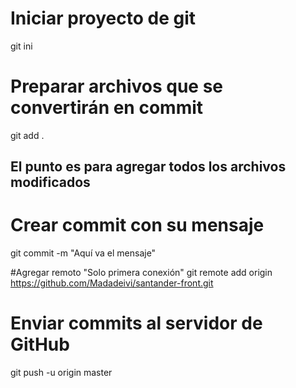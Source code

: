 # Iniciar proyecto de git
git ini 

# Preparar archivos que se convertirán en commit
git add .

## El punto es para agregar todos los archivos modificados

# Crear commit con su mensaje
git commit -m "Aquí va el mensaje"

#Agregar remoto "Solo primera conexión"
git remote add origin https://github.com/Madadeivi/santander-front.git

# Enviar commits al servidor de GitHub
git push -u origin master